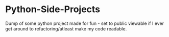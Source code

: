 # Python-Side-Projects
Dump of some python project made for fun  - set to public viewable if I ever get around to refactoring/atleast make my code readable.
